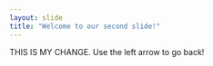 ```yaml
---
layout: slide
title: "Welcome to our second slide!"
---
```

THIS IS MY CHANGE.
Use the left arrow to go back!
